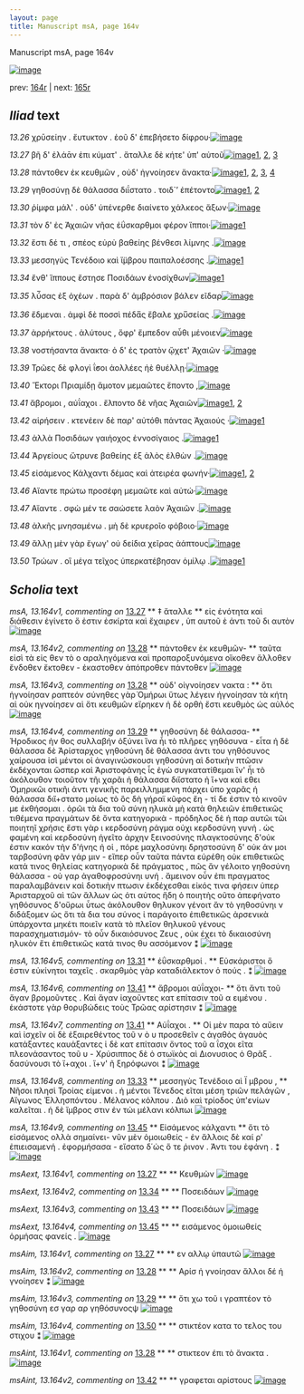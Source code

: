 ```yaml
---
layout: page
title: Manuscript msA, page 164v
---
```


Manuscript msA, page 164v

[![image](http://www.homermultitext.org/iipsrv?OBJ=IIP,1.0&FIF=/project/homer/pyramidal/deepzoom/hmt/vaimg/2017a/VA164VN_0666.tif&WID=100&CVT=JPEG)](http://www.homermultitext.org/ict2/?urn=urn:cite2:hmt:vaimg.2017a:VA164VN_0666)

prev:  [164r](../164r/) | next:  [165r](../165r/)

## *Iliad* text

*13.26* <a id="13.26"/> χρῡσείην . ἔυτυκτον . ἑοῦ δ' ἐπεβήσετο δίφρου·[![image](http://www.homermultitext.org/iipsrv?OBJ=IIP,1.0&FIF=/project/homer/pyramidal/deepzoom/hmt/vaimg/2017a/VA164VN_0666.tif&RGN=0.471,0.217,0.418,0.0323&WID=1000&CVT=JPEG)](http://www.homermultitext.org/ict2/?urn=urn:cite2:hmt:vaimg.2017a:VA164VN_0666@0.471,0.217,0.418,0.0323)

*13.27* <a id="13.27"/> βῆ δ' ἐλάᾱν ἐπι κύματ' . ἄταλλε δὲ κήτε' ὑπ' αὐτοῦ[![image](http://www.homermultitext.org/iipsrv?OBJ=IIP,1.0&FIF=/project/homer/pyramidal/deepzoom/hmt/vaimg/2017a/VA164VN_0666.tif&RGN=0.481,0.238,0.426,0.0308&WID=1000&CVT=JPEG)](http://www.homermultitext.org/ict2/?urn=urn:cite2:hmt:vaimg.2017a:VA164VN_0666@0.481,0.238,0.426,0.0308)[1](#msA_13.164v1), [2](#msAim_13.164v1), [3](#msAext_13.164v1)

*13.28* <a id="13.28"/> πάντοθεν ἐκ κευθμῶν , οὐδ' ἠγνοίησεν ἄνακτα·[![image](http://www.homermultitext.org/iipsrv?OBJ=IIP,1.0&FIF=/project/homer/pyramidal/deepzoom/hmt/vaimg/2017a/VA164VN_0666.tif&RGN=0.476,0.2575,0.445,0.0263&WID=1000&CVT=JPEG)](http://www.homermultitext.org/ict2/?urn=urn:cite2:hmt:vaimg.2017a:VA164VN_0666@0.476,0.2575,0.445,0.0263)[1](#msAim_13.164v2), [2](#msAint_13.164v1), [3](#msA_13.164v2), [4](#msA_13.164v3)

*13.29* <a id="13.29"/> γηθοσύνῃ δὲ θάλασσα διΐστατο . τοιδ`’ ἐπέτοντο[![image](http://www.homermultitext.org/iipsrv?OBJ=IIP,1.0&FIF=/project/homer/pyramidal/deepzoom/hmt/vaimg/2017a/VA164VN_0666.tif&RGN=0.475,0.2793,0.445,0.0263&WID=1000&CVT=JPEG)](http://www.homermultitext.org/ict2/?urn=urn:cite2:hmt:vaimg.2017a:VA164VN_0666@0.475,0.2793,0.445,0.0263)[1](#msAim_13.164v3), [2](#msA_13.164v4)

*13.30* <a id="13.30"/> ῥίμφα μάλ' . οὐδ' ὑπένερθε διαίνετο χάλκεος ἄξων·[![image](http://www.homermultitext.org/iipsrv?OBJ=IIP,1.0&FIF=/project/homer/pyramidal/deepzoom/hmt/vaimg/2017a/VA164VN_0666.tif&RGN=0.481,0.298,0.445,0.0263&WID=1000&CVT=JPEG)](http://www.homermultitext.org/ict2/?urn=urn:cite2:hmt:vaimg.2017a:VA164VN_0666@0.481,0.298,0.445,0.0263)

*13.31* <a id="13.31"/> τὸν δ' ἐς Ἀχαιῶν νῆας ἐΰσκαρθμοι φέρον ἵπποι·[![image](http://www.homermultitext.org/iipsrv?OBJ=IIP,1.0&FIF=/project/homer/pyramidal/deepzoom/hmt/vaimg/2017a/VA164VN_0666.tif&RGN=0.477,0.3168,0.445,0.0263&WID=1000&CVT=JPEG)](http://www.homermultitext.org/ict2/?urn=urn:cite2:hmt:vaimg.2017a:VA164VN_0666@0.477,0.3168,0.445,0.0263)[1](#msA_13.164v5)

*13.32* <a id="13.32"/> ἔστι δέ τι , σπέος εὐρὺ βαθείης βένθεσι λίμνης .[![image](http://www.homermultitext.org/iipsrv?OBJ=IIP,1.0&FIF=/project/homer/pyramidal/deepzoom/hmt/vaimg/2017a/VA164VN_0666.tif&RGN=0.474,0.3393,0.445,0.0263&WID=1000&CVT=JPEG)](http://www.homermultitext.org/ict2/?urn=urn:cite2:hmt:vaimg.2017a:VA164VN_0666@0.474,0.3393,0.445,0.0263)

*13.33* <a id="13.33"/> μεσσηγὺς Τενέδοιο καὶ ἴ̈μβρου παιπαλοέσσης .[![image](http://www.homermultitext.org/iipsrv?OBJ=IIP,1.0&FIF=/project/homer/pyramidal/deepzoom/hmt/vaimg/2017a/VA164VN_0666.tif&RGN=0.478,0.3574,0.445,0.0263&WID=1000&CVT=JPEG)](http://www.homermultitext.org/ict2/?urn=urn:cite2:hmt:vaimg.2017a:VA164VN_0666@0.478,0.3574,0.445,0.0263)[1](#msA_13.164v8)

*13.34* <a id="13.34"/> ἔνθ' ἵππους ἔστησε Ποσιδάων ἐνοσίχθων[![image](http://www.homermultitext.org/iipsrv?OBJ=IIP,1.0&FIF=/project/homer/pyramidal/deepzoom/hmt/vaimg/2017a/VA164VN_0666.tif&RGN=0.478,0.3731,0.445,0.0263&WID=1000&CVT=JPEG)](http://www.homermultitext.org/ict2/?urn=urn:cite2:hmt:vaimg.2017a:VA164VN_0666@0.478,0.3731,0.445,0.0263)[1](#msAext_13.164v2)

*13.35* <a id="13.35"/> λύ̅σας ἐξ ὀχέων . παρὰ δ' ἀμβρόσιον βάλεν εῖδαρ[![image](http://www.homermultitext.org/iipsrv?OBJ=IIP,1.0&FIF=/project/homer/pyramidal/deepzoom/hmt/vaimg/2017a/VA164VN_0666.tif&RGN=0.467,0.3949,0.445,0.0263&WID=1000&CVT=JPEG)](http://www.homermultitext.org/ict2/?urn=urn:cite2:hmt:vaimg.2017a:VA164VN_0666@0.467,0.3949,0.445,0.0263)

*13.36* <a id="13.36"/> ἔδμεναι . ἀμφὶ δὲ ποσσὶ πέδα̅ς ἔβαλε χρυ̅σείας .[![image](http://www.homermultitext.org/iipsrv?OBJ=IIP,1.0&FIF=/project/homer/pyramidal/deepzoom/hmt/vaimg/2017a/VA164VN_0666.tif&RGN=0.472,0.4144,0.445,0.0263&WID=1000&CVT=JPEG)](http://www.homermultitext.org/ict2/?urn=urn:cite2:hmt:vaimg.2017a:VA164VN_0666@0.472,0.4144,0.445,0.0263)

*13.37* <a id="13.37"/> ἀρρήκτους . ἀλύτους , ὄφρ' ἔμπεδον αὖθι μένοιεν[![image](http://www.homermultitext.org/iipsrv?OBJ=IIP,1.0&FIF=/project/homer/pyramidal/deepzoom/hmt/vaimg/2017a/VA164VN_0666.tif&RGN=0.469,0.4324,0.445,0.0263&WID=1000&CVT=JPEG)](http://www.homermultitext.org/ict2/?urn=urn:cite2:hmt:vaimg.2017a:VA164VN_0666@0.469,0.4324,0.445,0.0263)

*13.38* <a id="13.38"/> νοστήσαντα ἄνακτα· ὁ δ' ἐς τρατὸν ᾤχετ' Ἀχαιῶν ·[![image](http://www.homermultitext.org/iipsrv?OBJ=IIP,1.0&FIF=/project/homer/pyramidal/deepzoom/hmt/vaimg/2017a/VA164VN_0666.tif&RGN=0.472,0.4505,0.445,0.0263&WID=1000&CVT=JPEG)](http://www.homermultitext.org/ict2/?urn=urn:cite2:hmt:vaimg.2017a:VA164VN_0666@0.472,0.4505,0.445,0.0263)

*13.39* <a id="13.39"/> Τρῶες δὲ φλογὶ ΐ̓σοι ἀολλέες ἠὲ θυέλλῃ·[![image](http://www.homermultitext.org/iipsrv?OBJ=IIP,1.0&FIF=/project/homer/pyramidal/deepzoom/hmt/vaimg/2017a/VA164VN_0666.tif&RGN=0.47,0.4685,0.445,0.0263&WID=1000&CVT=JPEG)](http://www.homermultitext.org/ict2/?urn=urn:cite2:hmt:vaimg.2017a:VA164VN_0666@0.47,0.4685,0.445,0.0263)

*13.40* <a id="13.40"/> Ἕκτορι Πριαμίδῃ ἄμοτον μεμαῶτες ἕποντο ,[![image](http://www.homermultitext.org/iipsrv?OBJ=IIP,1.0&FIF=/project/homer/pyramidal/deepzoom/hmt/vaimg/2017a/VA164VN_0666.tif&RGN=0.47,0.4835,0.445,0.0263&WID=1000&CVT=JPEG)](http://www.homermultitext.org/ict2/?urn=urn:cite2:hmt:vaimg.2017a:VA164VN_0666@0.47,0.4835,0.445,0.0263)

*13.41* <a id="13.41"/> ἄβρομοι , αὐΐαχοι . ἔλποντο δὲ νῆας Ἀχαιῶν[![image](http://www.homermultitext.org/iipsrv?OBJ=IIP,1.0&FIF=/project/homer/pyramidal/deepzoom/hmt/vaimg/2017a/VA164VN_0666.tif&RGN=0.47,0.5053,0.445,0.0263&WID=1000&CVT=JPEG)](http://www.homermultitext.org/ict2/?urn=urn:cite2:hmt:vaimg.2017a:VA164VN_0666@0.47,0.5053,0.445,0.0263)[1](#msA_13.164v6), [2](#msA_13.164v7)

*13.42* <a id="13.42"/> αἱρήσειν . κτενέειν δὲ παρ' αὐτόθι πάντας Ἀχαιούς ·[![image](http://www.homermultitext.org/iipsrv?OBJ=IIP,1.0&FIF=/project/homer/pyramidal/deepzoom/hmt/vaimg/2017a/VA164VN_0666.tif&RGN=0.476,0.5233,0.456,0.0293&WID=1000&CVT=JPEG)](http://www.homermultitext.org/ict2/?urn=urn:cite2:hmt:vaimg.2017a:VA164VN_0666@0.476,0.5233,0.456,0.0293)[1](#msAint_13.164v2)

*13.43* <a id="13.43"/> ἀλλὰ Ποσιδάων γαιήοχος ἐννοσίγαιος .[![image](http://www.homermultitext.org/iipsrv?OBJ=IIP,1.0&FIF=/project/homer/pyramidal/deepzoom/hmt/vaimg/2017a/VA164VN_0666.tif&RGN=0.472,0.542,0.39,0.0293&WID=1000&CVT=JPEG)](http://www.homermultitext.org/ict2/?urn=urn:cite2:hmt:vaimg.2017a:VA164VN_0666@0.472,0.542,0.39,0.0293)[1](#msAext_13.164v3)

*13.44* <a id="13.44"/> Ἀργείους ὤτρυνε βαθείης ἐξ ἁλὸς ἐλθὼν .[![image](http://www.homermultitext.org/iipsrv?OBJ=IIP,1.0&FIF=/project/homer/pyramidal/deepzoom/hmt/vaimg/2017a/VA164VN_0666.tif&RGN=0.472,0.5616,0.39,0.0293&WID=1000&CVT=JPEG)](http://www.homermultitext.org/ict2/?urn=urn:cite2:hmt:vaimg.2017a:VA164VN_0666@0.472,0.5616,0.39,0.0293)

*13.45* <a id="13.45"/> εἰσάμενος Κάλχαντι δέμας καὶ ἀτειρέα φωνήν·[![image](http://www.homermultitext.org/iipsrv?OBJ=IIP,1.0&FIF=/project/homer/pyramidal/deepzoom/hmt/vaimg/2017a/VA164VN_0666.tif&RGN=0.47,0.5796,0.463,0.0293&WID=1000&CVT=JPEG)](http://www.homermultitext.org/ict2/?urn=urn:cite2:hmt:vaimg.2017a:VA164VN_0666@0.47,0.5796,0.463,0.0293)[1](#msA_13.164v9), [2](#msAext_13.164v4)

*13.46* <a id="13.46"/> Αἴαντε πρώτω προσέφη μεμαῶτε καὶ αὐτώ·[![image](http://www.homermultitext.org/iipsrv?OBJ=IIP,1.0&FIF=/project/homer/pyramidal/deepzoom/hmt/vaimg/2017a/VA164VN_0666.tif&RGN=0.47,0.6014,0.433,0.0293&WID=1000&CVT=JPEG)](http://www.homermultitext.org/ict2/?urn=urn:cite2:hmt:vaimg.2017a:VA164VN_0666@0.47,0.6014,0.433,0.0293)

*13.47* <a id="13.47"/> Αἴαντε . σφὼ μέν τε σαώσετε λαὸν Ἀχαιῶν .[![image](http://www.homermultitext.org/iipsrv?OBJ=IIP,1.0&FIF=/project/homer/pyramidal/deepzoom/hmt/vaimg/2017a/VA164VN_0666.tif&RGN=0.469,0.6201,0.433,0.027&WID=1000&CVT=JPEG)](http://www.homermultitext.org/ict2/?urn=urn:cite2:hmt:vaimg.2017a:VA164VN_0666@0.469,0.6201,0.433,0.027)

*13.48* <a id="13.48"/> ἀλκῆς μνησαμένω . μὴ δὲ κρυεροῖο φόβοιο·[![image](http://www.homermultitext.org/iipsrv?OBJ=IIP,1.0&FIF=/project/homer/pyramidal/deepzoom/hmt/vaimg/2017a/VA164VN_0666.tif&RGN=0.465,0.6411,0.433,0.027&WID=1000&CVT=JPEG)](http://www.homermultitext.org/ict2/?urn=urn:cite2:hmt:vaimg.2017a:VA164VN_0666@0.465,0.6411,0.433,0.027)

*13.49* <a id="13.49"/> ἄλλῃ μὲν γὰρ ἔγωγ' οὐ δείδια χεῖρας ἀάπτους[![image](http://www.homermultitext.org/iipsrv?OBJ=IIP,1.0&FIF=/project/homer/pyramidal/deepzoom/hmt/vaimg/2017a/VA164VN_0666.tif&RGN=0.466,0.6569,0.433,0.027&WID=1000&CVT=JPEG)](http://www.homermultitext.org/ict2/?urn=urn:cite2:hmt:vaimg.2017a:VA164VN_0666@0.466,0.6569,0.433,0.027)

*13.50* <a id="13.50"/> Τρώων . οἳ μέγα τεῖχος ὑπερκατέβησαν ὁμίλῳ .[![image](http://www.homermultitext.org/iipsrv?OBJ=IIP,1.0&FIF=/project/homer/pyramidal/deepzoom/hmt/vaimg/2017a/VA164VN_0666.tif&RGN=0.47,0.6802,0.433,0.027&WID=1000&CVT=JPEG)](http://www.homermultitext.org/ict2/?urn=urn:cite2:hmt:vaimg.2017a:VA164VN_0666@0.47,0.6802,0.433,0.027)[1](#msAim_13.164v4)

## *Scholia* text

*msA, 13.164v1, commenting on* [13.27](#13.27)  <a id="msA_13.164v1"/> **													 ‡ ἄταλλε 												** 													 εἰς ἐνότητα καὶ διάθεσιν ἐγίνετο ὅ ἐστιν ἐσκίρτα καὶ ἔχαιρεν , ὑπ αυτοῦ ὲ ἀντι τοῦ δι αυτὸν 														 													 												[![image](http://www.homermultitext.org/iipsrv?OBJ=IIP,1.0&FIF=/project/homer/pyramidal/deepzoom/hmt/vaimg/2017a/VA164VN_0666.tif&RGN=0.2178,0.1055,0.5013,0.0222&WID=1000&CVT=JPEG)](http://www.homermultitext.org/ict2/?urn=urn:cite2:hmt:vaimg.2017a:VA164VN_0666@0.2178,0.1055,0.5013,0.0222)

*msA, 13.164v2, commenting on* [13.28](#13.28)  <a id="msA_13.164v2"/> **													 πάντοθεν ἐκ κευθμῶν- 												** 													 ταῦτα εἰσὶ τὰ εἰς θεν 														 τὸ 														 ο αραληγόμενα καὶ προπαροξυνόμενα οἴκοθεν 														 ἄλλοθεν 														 ἔνδοθεν 														 ἔκτοθεν - ἑκαστοθεν 														 ἀπόπροθεν 														 πάντοθεν 													 												[![image](http://www.homermultitext.org/iipsrv?OBJ=IIP,1.0&FIF=/project/homer/pyramidal/deepzoom/hmt/vaimg/2017a/VA164VN_0666.tif&RGN=0.219,0.1108,0.6969,0.0337&WID=1000&CVT=JPEG)](http://www.homermultitext.org/ict2/?urn=urn:cite2:hmt:vaimg.2017a:VA164VN_0666@0.219,0.1108,0.6969,0.0337)

*msA, 13.164v3, commenting on* [13.28](#13.28)  <a id="msA_13.164v3"/> **													 οὐδ' οἰγνοίησεν νακτα : 												** 													 ὅτι ἡγνοίησαν ραπτεόν σύνηθες γὰρ Ὸμήρωι ὕτως λέγειν ἠγνοίησαν τὰ κήτη αὶ οὐκ ηγνοίησεν αὶ ὅτι κευθμῶν εἴρηκεν ἡ δὲ ορθὴ ἔστι κευθμὸς ὡς αὐλός 													 												[![image](http://www.homermultitext.org/iipsrv?OBJ=IIP,1.0&FIF=/project/homer/pyramidal/deepzoom/hmt/vaimg/2017a/VA164VN_0666.tif&RGN=0.2178,0.1321,0.7011,0.0302&WID=1000&CVT=JPEG)](http://www.homermultitext.org/ict2/?urn=urn:cite2:hmt:vaimg.2017a:VA164VN_0666@0.2178,0.1321,0.7011,0.0302)

*msA, 13.164v4, commenting on* [13.29](#13.29)  <a id="msA_13.164v4"/> **													 γηθοσύνη δὲ θάλασσα- 												** 													 														 Ἡροδικος ὴν θος συλλαβήν ὀξύνει ἵνα ἦι τὸ πλῆρες γηθόσυνα - εἶτα ἡ δὲ θάλασσα δὲ Άρίσταρχος 														 γηθοσύνη δὲ θάλασσα ἀντι του γηθόσυνος 														 χαίρουσα ἰσὶ μέντοι οἱ ἀναγινώσκουσι γηθοσύνη αὶ δοτικὴν πτῶσιν 														ἐκδέχονται ὥσπερ καὶ Άριστοφάνης ἷς ἐγὼ συγκατατίθεμαι ἵν' ἦι τὸ 														ἀκόλουθον τοιοῦτον τῆι χαρᾶι ἡ θάλασσα διἵστατο ἠ ἵ+να καὶ εθει Ὁμηρικῶι οτικῆι ἀντι γενικῆς παρειλλημμενη πάρχει ὑπο χαρᾶς ἡ θάλασσα διἵ+στατο μοίως τὸ 														 															 															 ὃς δὴ γήραϊ κῦφος ἔη 														 - τί δε ἐστιν τὸ κινοῦν με ἐκθήσομαι . ὁρῶι τὰ δια τοῦ σύνη ηλυκὰ μὴ κατὰ θηλειῶν ἐπιθετικῶς τιθέμενα πραγμάτων δὲ ὄντα κατηγορικὰ - πρόδηλος δὲ ἡ παρ αυτῶι τῶι ποιητηῖ χρήσις ἔστι γὰρ ι κερδοσύνη ράγμα οὐχι κερδοσύνη γυνή . 															 															 ὡς φαμένη καὶ κερδοσύνη ἡγεῖτο 														 														 															 															 ἀρχην ξεινοσύνης 														 														 															 															 πλαγκτοσύνης δ'οὐκ ἐστιν κακόν 														 														 															 															 τὴν δ'ήνης ἡ οἱ , πόρε μαχλοσύνηι 														 														 															 															 δρηστοσύνη δ' οὐκ άν μοι 														 														 															 															 ταρβοσύνη φᾶν γάρ μιν 														 - εἴπερ οὖν ταῦτα πάντα εὑρέθη οὐκ επιθετικῶς κατά τινος θηλείας κατηγορικὰ δὲ 														πράγματος , πῶς ἄν γέλοιτο γηθοσύνη θάλασσα - οὐ γαρ ἀγαθοφροσύνηι υνή . 														ἄμεινον οὖν ἐπι πραγματος παραλαμβάνειν καὶ δοτικὴν πτωσιν ἐκδέχεσθαι εἰκός τινα φήσειν ὑπερ Ἀρισταρχοῦ αὶ τῶν ἄλλων ὡς ὁτι αὐτος ἤδη ὁ ποιητὴς οῦτο ἀπεφήνατο 															 															 γηθόσυνος δ'οὔρωι 														 ὗτως ἀκόλουθον θηλυκον γένοιτ ἄν τὸ γηθοσύνηι ν διδάξομεν ὡς ὅτι τὰ δια του σύνος ἰ παράγοιτο ἐπιθετικῶς ἀρσενικὰ ὑπάρχοντα μηκέτι ποιεῖν κατὰ τὸ πλεῖον 														θηλυκοῦ γένους παρασχηματισμόν- τὸ οὖν δικαιόσυνος Ζευς 														 , οὐκ έχει τὸ δικαιοσύνη ηλυκὸν ἔτι ἐπιθετικῶς κατά τινος θυ ασσόμενον ⁑ 												[![image](http://www.homermultitext.org/iipsrv?OBJ=IIP,1.0&FIF=/project/homer/pyramidal/deepzoom/hmt/vaimg/2017a/VA164VN_0666.tif&RGN=0.2145,0.1438,0.7003,0.3053&WID=1000&CVT=JPEG)](http://www.homermultitext.org/ict2/?urn=urn:cite2:hmt:vaimg.2017a:VA164VN_0666@0.2145,0.1438,0.7003,0.3053)

*msA, 13.164v5, commenting on* [13.31](#13.31)  <a id="msA_13.164v5"/> **													 														 ἐΰσκαρθμοί . 												** 													 Εὐσκάριστοι ὅ ἐστιν εὐκίνητοι ταχεῖς . σκαρθμὸς γὰρ καταδιάλεκτον ὁ πούς . ⁑ 												[![image](http://www.homermultitext.org/iipsrv?OBJ=IIP,1.0&FIF=/project/homer/pyramidal/deepzoom/hmt/vaimg/2017a/VA164VN_0666.tif&RGN=0.2,0.4392,0.244,0.0443&WID=1000&CVT=JPEG)](http://www.homermultitext.org/ict2/?urn=urn:cite2:hmt:vaimg.2017a:VA164VN_0666@0.2,0.4392,0.244,0.0443)

*msA, 13.164v6, commenting on* [13.41](#13.41)  <a id="msA_13.164v6"/> **													 ἄβρομοι αὐΐαχοι- 												** 													 ὅτι ἄντι τοῦ ἄγαν βρομοῦντες . Καὶ ἄγαν ἰαχοῦντες κατ επίτασιν τοῦ α ειμένου . ἑκάστοτε γὰρ θορυβώδεις τοὺς Τρῶας αρίστησιν ⁑ 												[![image](http://www.homermultitext.org/iipsrv?OBJ=IIP,1.0&FIF=/project/homer/pyramidal/deepzoom/hmt/vaimg/2017a/VA164VN_0666.tif&RGN=0.215,0.4653,0.2087,0.0483&WID=1000&CVT=JPEG)](http://www.homermultitext.org/ict2/?urn=urn:cite2:hmt:vaimg.2017a:VA164VN_0666@0.215,0.4653,0.2087,0.0483)

*msA, 13.164v7, commenting on* [13.41](#13.41)  <a id="msA_13.164v7"/> **													 Αὐΐαχοι . 												** 													 Οἱ μὲν παρα τὸ αὔειν καὶ ἰσχεῖν οἱ δὲ ἐξαιρεθέντος τοῦ ν ὸ υ 														 προσεθεῖν ς ἀγαθὸς 														 ἀγαυὸς 														 κατάξαντες 														 καυάξαντες ἱ δὲ κατ επίτασιν ὄντος τοῦ α ΐσχοι εῖτα πλεονάσαντος τοῦ υ - Χρύσιππος δὲ ὁ στωϊκὸς αὶ Διονυσιος ὁ Θρᾶξ 														 . δασύνουσι τὸ ἴ+αχοι . ἵ+ν' ῆ ξηρόφωνοι ⁑ 												[![image](http://www.homermultitext.org/iipsrv?OBJ=IIP,1.0&FIF=/project/homer/pyramidal/deepzoom/hmt/vaimg/2017a/VA164VN_0666.tif&RGN=0.204,0.5075,0.236,0.0818&WID=1000&CVT=JPEG)](http://www.homermultitext.org/ict2/?urn=urn:cite2:hmt:vaimg.2017a:VA164VN_0666@0.204,0.5075,0.236,0.0818)

*msA, 13.164v8, commenting on* [13.33](#13.33)  <a id="msA_13.164v8"/> **													 μεσσηγὺς Τενέδοιο αὶ Ϊ μβρου , 												** 													 Νῆσοι πλησὶ Τροίας είμενοι . ἡ μέντοι Τένεδος εῖται μέση τριῶν πελάγῶν , 															 Αἴγωνος 														 														 Ἑλλησπόντου . Μέλανος 															κόλπου . Διὸ καὶ τρίοδος ὑπ'ενίων καλεῖται . ἡ δὲ ἴμβρος στιν ἐν τώι μέλανι 															κόλπωι 													 												[![image](http://www.homermultitext.org/iipsrv?OBJ=IIP,1.0&FIF=/project/homer/pyramidal/deepzoom/hmt/vaimg/2017a/VA164VN_0666.tif&RGN=0.201,0.5818,0.236,0.0758&WID=1000&CVT=JPEG)](http://www.homermultitext.org/ict2/?urn=urn:cite2:hmt:vaimg.2017a:VA164VN_0666@0.201,0.5818,0.236,0.0758)

*msA, 13.164v9, commenting on* [13.45](#13.45)  <a id="msA_13.164v9"/> **													 Εἰσάμενος κάλχαντι 													 												** 													 ὅτι τὸ εἰσάμενος ολλὰ σημαίνει- νῦν μὲν ὁμοιωθείς - ἐν ἄλλοις δὲ 															 															 καί ρ' ἐπιεισαμενή 														 . ἐφορμήσασα - 															 															 εἴσατο δ΄ὡς ὅ τε ῥινον 														 . Άντι του ἐφάνη . ⁑ 												[![image](http://www.homermultitext.org/iipsrv?OBJ=IIP,1.0&FIF=/project/homer/pyramidal/deepzoom/hmt/vaimg/2017a/VA164VN_0666.tif&RGN=0.198,0.6479,0.236,0.0728&WID=1000&CVT=JPEG)](http://www.homermultitext.org/ict2/?urn=urn:cite2:hmt:vaimg.2017a:VA164VN_0666@0.198,0.6479,0.236,0.0728)

*msAext, 13.164v1, commenting on* [13.27](#13.27)  <a id="msAext_13.164v1"/> **							 						** 							 Κευθμὼν 						[![image](http://www.homermultitext.org/iipsrv?OBJ=IIP,1.0&FIF=/project/homer/pyramidal/deepzoom/hmt/vaimg/2017a/VA164VN_0666.tif&RGN=0.1369,0.2515,0.05508,0.02144&WID=1000&CVT=JPEG)](http://www.homermultitext.org/ict2/?urn=urn:cite2:hmt:vaimg.2017a:VA164VN_0666@0.1369,0.2515,0.05508,0.02144)

*msAext, 13.164v2, commenting on* [13.34](#13.34)  <a id="msAext_13.164v2"/> **							 						** 							 Ποσειδάων 						[![image](http://www.homermultitext.org/iipsrv?OBJ=IIP,1.0&FIF=/project/homer/pyramidal/deepzoom/hmt/vaimg/2017a/VA164VN_0666.tif&RGN=0.1310,0.3781,0.05177,0.02725&WID=1000&CVT=JPEG)](http://www.homermultitext.org/ict2/?urn=urn:cite2:hmt:vaimg.2017a:VA164VN_0666@0.1310,0.3781,0.05177,0.02725)

*msAext, 13.164v3, commenting on* [13.43](#13.43)  <a id="msAext_13.164v3"/> **							 						** 							 Ποσειδάων 						[![image](http://www.homermultitext.org/iipsrv?OBJ=IIP,1.0&FIF=/project/homer/pyramidal/deepzoom/hmt/vaimg/2017a/VA164VN_0666.tif&RGN=0.1253,0.5450,0.05306,0.02241&WID=1000&CVT=JPEG)](http://www.homermultitext.org/ict2/?urn=urn:cite2:hmt:vaimg.2017a:VA164VN_0666@0.1253,0.5450,0.05306,0.02241)

*msAext, 13.164v4, commenting on* [13.45](#13.45)  <a id="msAext_13.164v4"/> **							 						** 							 εισάμενος ὁμοιωθείς ὁρμήσας φανείς . 						[![image](http://www.homermultitext.org/iipsrv?OBJ=IIP,1.0&FIF=/project/homer/pyramidal/deepzoom/hmt/vaimg/2017a/VA164VN_0666.tif&RGN=0.1162,0.6556,0.06595,0.05173&WID=1000&CVT=JPEG)](http://www.homermultitext.org/ict2/?urn=urn:cite2:hmt:vaimg.2017a:VA164VN_0666@0.1162,0.6556,0.06595,0.05173)

*msAim, 13.164v1, commenting on* [13.27](#13.27)  <a id="msAim_13.164v1"/> **							 						** 							 εν αλλῳ ὑπαυτῶ 						[![image](http://www.homermultitext.org/iipsrv?OBJ=IIP,1.0&FIF=/project/homer/pyramidal/deepzoom/hmt/vaimg/2017a/VA164VN_0666.tif&RGN=0.4193,0.2422,0.05914,0.01618&WID=1000&CVT=JPEG)](http://www.homermultitext.org/ict2/?urn=urn:cite2:hmt:vaimg.2017a:VA164VN_0666@0.4193,0.2422,0.05914,0.01618)

*msAim, 13.164v2, commenting on* [13.28](#13.28)  <a id="msAim_13.164v2"/> **							 						** 							 Αρίσ ἡ γνοίησαν ἄλλοι δέ ἡ γνοίησεν ⁑ 						[![image](http://www.homermultitext.org/iipsrv?OBJ=IIP,1.0&FIF=/project/homer/pyramidal/deepzoom/hmt/vaimg/2017a/VA164VN_0666.tif&RGN=0.4188,0.2602,0.05987,0.02780&WID=1000&CVT=JPEG)](http://www.homermultitext.org/ict2/?urn=urn:cite2:hmt:vaimg.2017a:VA164VN_0666@0.4188,0.2602,0.05987,0.02780)

*msAim, 13.164v3, commenting on* [13.29](#13.29)  <a id="msAim_13.164v3"/> **							 						** 							 ὄτι χω τοῦ ι γραπτέον τὸ γηθοσύνη εσ γαρ αρ γηθόσυνοςψ 						[![image](http://www.homermultitext.org/iipsrv?OBJ=IIP,1.0&FIF=/project/homer/pyramidal/deepzoom/hmt/vaimg/2017a/VA164VN_0666.tif&RGN=0.4193,0.2869,0.05785,0.03361&WID=1000&CVT=JPEG)](http://www.homermultitext.org/ict2/?urn=urn:cite2:hmt:vaimg.2017a:VA164VN_0666@0.4193,0.2869,0.05785,0.03361)

*msAim, 13.164v4, commenting on* [13.50](#13.50)  <a id="msAim_13.164v4"/> **							 						** 							 στικτέον κατα το τελος του στιχου ⁑ 						[![image](http://www.homermultitext.org/iipsrv?OBJ=IIP,1.0&FIF=/project/homer/pyramidal/deepzoom/hmt/vaimg/2017a/VA164VN_0666.tif&RGN=0.4103,0.6869,0.06227,0.04716&WID=1000&CVT=JPEG)](http://www.homermultitext.org/ict2/?urn=urn:cite2:hmt:vaimg.2017a:VA164VN_0666@0.4103,0.6869,0.06227,0.04716)

*msAint, 13.164v1, commenting on* [13.28](#13.28)  <a id="msAint_13.164v1"/> **							 						** 							 στικτεον έπι τὸ ἄνακτα . 						[![image](http://www.homermultitext.org/iipsrv?OBJ=IIP,1.0&FIF=/project/homer/pyramidal/deepzoom/hmt/vaimg/2017a/VA164VN_0666.tif&RGN=0.8970,0.2555,0.03648,0.04011&WID=1000&CVT=JPEG)](http://www.homermultitext.org/ict2/?urn=urn:cite2:hmt:vaimg.2017a:VA164VN_0666@0.8970,0.2555,0.03648,0.04011)

*msAint, 13.164v2, commenting on* [13.42](#13.42)  <a id="msAint_13.164v2"/> **							 						** 							 γραφεται αρίστους 							 						[![image](http://www.homermultitext.org/iipsrv?OBJ=IIP,1.0&FIF=/project/homer/pyramidal/deepzoom/hmt/vaimg/2017a/VA164VN_0666.tif&RGN=0.8497,0.5440,0.05029,0.01743&WID=1000&CVT=JPEG)](http://www.homermultitext.org/ict2/?urn=urn:cite2:hmt:vaimg.2017a:VA164VN_0666@0.8497,0.5440,0.05029,0.01743)